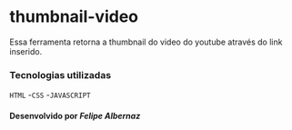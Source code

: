 # thumbnail-video

<p>Essa ferramenta retorna a thumbnail do video do youtube através do link inserido.</p>


### Tecnologias utilizadas

``HTML``
-``CSS``
-``JAVASCRIPT``


#### Desenvolvido por _Felipe Albernaz_
